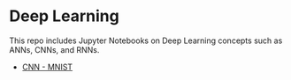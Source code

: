 # Deep Learning
This repo includes Jupyter Notebooks on Deep Learning concepts such as ANNs, CNNs, and RNNs.
* [CNN - MNIST]()
